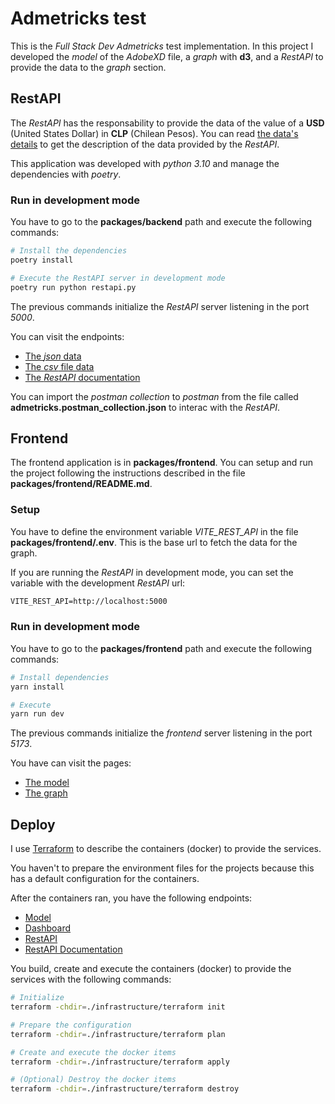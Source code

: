# Admetricks test
This is the *Full Stack Dev Admetricks* test implementation. In this project I developed the *model* of the *AdobeXD* file, a *graph* with **d3**, and a *RestAPI* to provide the data to the *graph* section.

## RestAPI
The *RestAPI* has the responsability to provide the data of the value of a **USD** (United States Dollar) in **CLP** (Chilean Pesos). You can read [the data's details](docs/DATA.md) to get the description of the data provided by the *RestAPI*.

This application was developed with *python 3.10* and manage the dependencies with *poetry*.

### Run in development mode
You have to go to the **packages/backend** path and execute the following commands:
```sh
# Install the dependencies
poetry install

# Execute the RestAPI server in development mode
poetry run python restapi.py
```
The previous commands initialize the *RestAPI* server listening in the port *5000*.

You can visit the endpoints:
* [The *json* data](http://localhost:5000/)
* [The *csv* file data](http://localhost:5000/document)
* [The *RestAPI* documentation](http://localhost:5000/docs)

You can import the *postman collection* to *postman* from the file called **admetricks.postman_collection.json** to interac with the *RestAPI*.

## Frontend
The frontend application is in **packages/frontend**. You can setup and run the project following the instructions described in the file **packages/frontend/README.md**.

### Setup
You have to define the environment variable *VITE_REST_API* in the file **packages/frontend/.env**. This is the base url to fetch the data for the graph.

If you are running the *RestAPI* in development mode, you can set the variable with the development *RestAPI* url:
```txt
VITE_REST_API=http://localhost:5000
```

### Run in development mode
You have to go to the **packages/frontend** path and execute the following commands:

```sh
# Install dependencies
yarn install
```

```sh
# Execute
yarn run dev
```
The previous commands initialize the *frontend* server listening in the port *5173*.

You have can visit the pages:
* [The model](http://localhost:5173/)
* [The graph](http://localhost:5173/dashboard)

## Deploy
I use [Terraform](https://www.terraform.io/) to describe the containers (docker) to provide the services.

You haven't to prepare the environment files for the projects because this has a default configuration for the containers.

After the containers ran, you have the following endpoints:
* [Model](http://localhost:3000)
* [Dashboard](http://localhost:3000/dashboard)
* [RestAPI](http://localhost:9000)
* [RestAPI Documentation](http://localhost:9000/docs)

You build, create and execute the containers (docker) to provide the services with the following commands:
```sh
# Initialize
terraform -chdir=./infrastructure/terraform init

# Prepare the configuration
terraform -chdir=./infrastructure/terraform plan

# Create and execute the docker items
terraform -chdir=./infrastructure/terraform apply

# (Optional) Destroy the docker items
terraform -chdir=./infrastructure/terraform destroy
```
